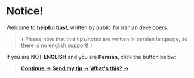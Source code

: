 # Notice!
Welcome to **helpful tips!**, written by public for Iranian developers.

> **`!`** Please note that this tips/notes are written in persian langauge, so there is no english support! **`!`**


If you are NOT **ENGLISH** and you are **Persian**, click the button below:

> [**Continue** ->](How_Start.md)
> [**Send my tip** ->](self/send_tip.md)
> [**What's this?** ->](self/ins.md)

